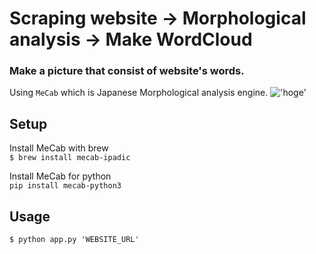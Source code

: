 # Scraping website -> Morphological analysis -> Make WordCloud
  
### Make a picture that consist of website's words.
Using `MeCab` which is Japanese Morphological analysis engine.
!['hoge'](https://i.imgur.com/pr4ij7m.png)

## Setup  
Install MeCab with brew  
`$ brew install mecab-ipadic` 
  
Install MeCab for python  
`pip install mecab-python3`  


## Usage  
`$ python app.py 'WEBSITE_URL'`
